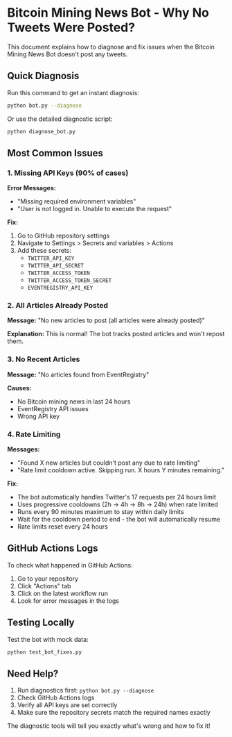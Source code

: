 # Bitcoin Mining News Bot - Why No Tweets Were Posted?

This document explains how to diagnose and fix issues when the Bitcoin Mining News Bot doesn't post any tweets.

## Quick Diagnosis

Run this command to get an instant diagnosis:

```bash
python bot.py --diagnose
```

Or use the detailed diagnostic script:

```bash
python diagnose_bot.py
```

## Most Common Issues

### 1. Missing API Keys (90% of cases)

**Error Messages:**
- "Missing required environment variables"
- "User is not logged in. Unable to execute the request"

**Fix:**
1. Go to GitHub repository settings
2. Navigate to Settings > Secrets and variables > Actions  
3. Add these secrets:
   - `TWITTER_API_KEY`
   - `TWITTER_API_SECRET` 
   - `TWITTER_ACCESS_TOKEN`
   - `TWITTER_ACCESS_TOKEN_SECRET`
   - `EVENTREGISTRY_API_KEY`

### 2. All Articles Already Posted

**Message:** "No new articles to post (all articles were already posted)"

**Explanation:** This is normal! The bot tracks posted articles and won't repost them.

### 3. No Recent Articles

**Message:** "No articles found from EventRegistry"

**Causes:**
- No Bitcoin mining news in last 24 hours
- EventRegistry API issues
- Wrong API key

### 4. Rate Limiting

**Messages:** 
- "Found X new articles but couldn't post any due to rate limiting"
- "Rate limit cooldown active. Skipping run. X hours Y minutes remaining."

**Fix:** 
- The bot automatically handles Twitter's 17 requests per 24 hours limit
- Uses progressive cooldowns (2h → 4h → 8h → 24h) when rate limited
- Runs every 90 minutes maximum to stay within daily limits
- Wait for the cooldown period to end - the bot will automatically resume
- Rate limits reset every 24 hours

## GitHub Actions Logs

To check what happened in GitHub Actions:

1. Go to your repository
2. Click "Actions" tab
3. Click on the latest workflow run
4. Look for error messages in the logs

## Testing Locally

Test the bot with mock data:

```bash
python test_bot_fixes.py
```

## Need Help?

1. Run diagnostics first: `python bot.py --diagnose`
2. Check GitHub Actions logs
3. Verify all API keys are set correctly
4. Make sure the repository secrets match the required names exactly

The diagnostic tools will tell you exactly what's wrong and how to fix it!